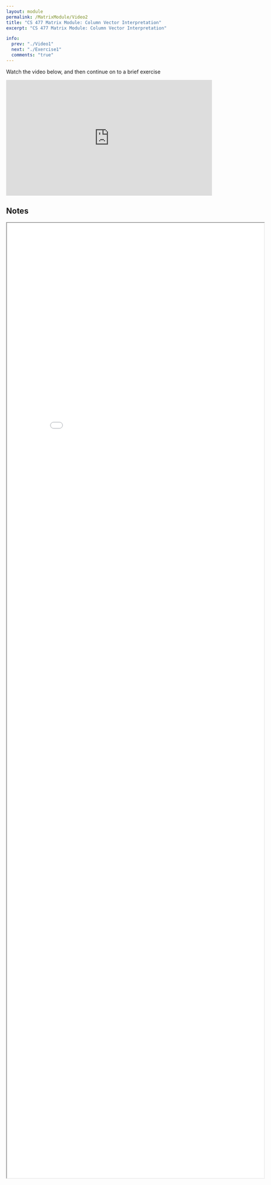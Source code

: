 ```yaml
---
layout: module
permalink: /MatrixModule/Video2
title: "CS 477 Matrix Module: Column Vector Interpretation"
excerpt: "CS 477 Matrix Module: Column Vector Interpretation"

info:
  prev: "./Video1"
  next: "./Exercise1"
  comments: "true"
---
```


<p>
Watch the video below, and then continue on to a brief exercise
</p>

<p></p>
<iframe width="560" height="315" src="https://www.youtube.com/embed/ebYdZSwl8WM" title="YouTube video player" frameborder="0" allow="accelerometer; autoplay; clipboard-write; encrypted-media; gyroscope; picture-in-picture" allowfullscreen></iframe>




<h2>Notes</h2>

<iframe src = "../images/MatrixModule/MatrixMultiplication2.html" width="700" height="2600">